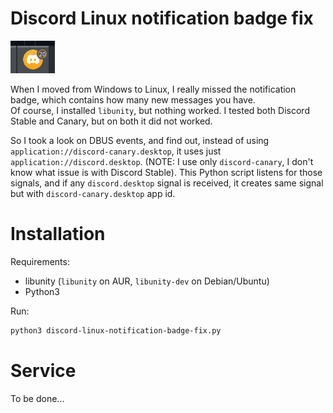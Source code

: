  # Discord Linux notification badge fix

 ![Example on KDE](example-on-kde.png)

 When I moved from Windows to Linux, I really missed the notification badge, which contains how many new messages you have.\
 Of course, I installed `libunity`, but nothing worked. I tested both Discord Stable and Canary, but on both it did not worked.

 So I took a look on DBUS events, and find out, instead of using `application://discord-canary.desktop`, it uses just `application://discord.desktop`.
 (NOTE: I use only `discord-canary`, I don't know what issue is with Discord Stable). This Python script listens for those signals, and if any `discord.desktop` signal is received,
 it creates same signal but with `discord-canary.desktop` app id.

# Installation

Requirements:

- libunity (`libunity` on AUR, `libunity-dev` on Debian/Ubuntu)
- Python3

Run:

```bash
python3 discord-linux-notification-badge-fix.py
```

# Service

To be done...
